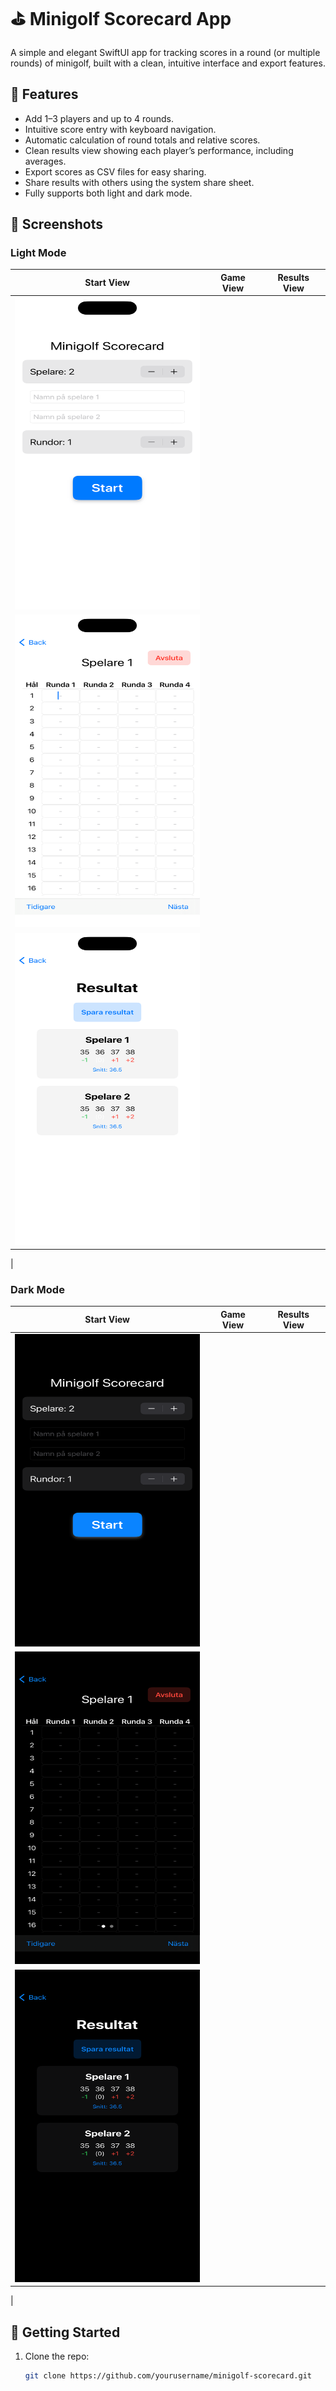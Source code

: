 # ⛳️ Minigolf Scorecard App

A simple and elegant SwiftUI app for tracking scores in a round (or multiple rounds) of minigolf, built with a clean, intuitive interface and export features.

## 🧩 Features

- Add 1–3 players and up to 4 rounds.
- Intuitive score entry with keyboard navigation.
- Automatic calculation of round totals and relative scores.
- Clean results view showing each player’s performance, including averages.
- Export scores as CSV files for easy sharing.
- Share results with others using the system share sheet.
- Fully supports both light and dark mode.

## 📸 Screenshots

### Light Mode

| Start View | Game View | Results View |
|------------|-----------|--------------|
| <img src="Images/Light/ContentView%20-%20Light.png" width="300" height="500" alt="Content View Light Mode">
 | <img src="Images/Light/GameView%20-%20Light.png" width="300" height="500" alt="Game View Light Mode">
 | <img src="Images/Light/ResultsView%20-%20Light.png" width="300" height="500" alt="Results View Light Mode">
 |

### Dark Mode

| Start View | Game View | Results View |
|------------|-----------|--------------|
| <img src="Images/Dark/ContentView%20-%20Dark.png" width="300" height="500" alt="Content View Dark Mode">
 | <img src="Images/Dark/GameView%20-%20Dark.png" width="300" height="500" alt="Game View Dark Mode">
 | <img src="Images/Dark/ResultsView%20-%20Dark.png" width="300" height="500" alt="Results View Dark Mode">
 |

## 🚀 Getting Started

1. Clone the repo:
   ```bash
   git clone https://github.com/yourusername/minigolf-scorecard.git
